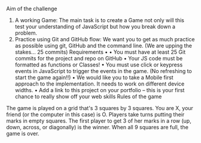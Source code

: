 Aim of the challenge
1.	A working Game: The main task is to create a Game not only will this test your understanding of JavaScript but how you break down a problem.
2.	Practice using Git and GitHub flow: We want you to get as much practice as possible using git, GitHub and the command line. (We are upping the stakes... 25 commits)
Requirements •
 • You must have at least 25 Git commits for the project and repo on GitHub 
• Your JS code must be formatted as functions or Classes! 
• You must use click or keypress events in JavaScript to trigger the events in the game. (No refreshing to start the game again!!) 
• We would like you to take a Mobile first approach to the implementation. It needs to work on different device widths. 
• Add a link to this project on your portfolio – this is your first chance to really show off your web skills
Rules of the game

The game is played on a grid that's 3 squares by 3 squares. You are X, your friend (or the computer in this case) is O.
Players take turns putting their marks in empty squares. 
The first player to get 3 of her marks in a row (up, down, across, or diagonally) is the winner. 
When all 9 squares are full, the game is over.

